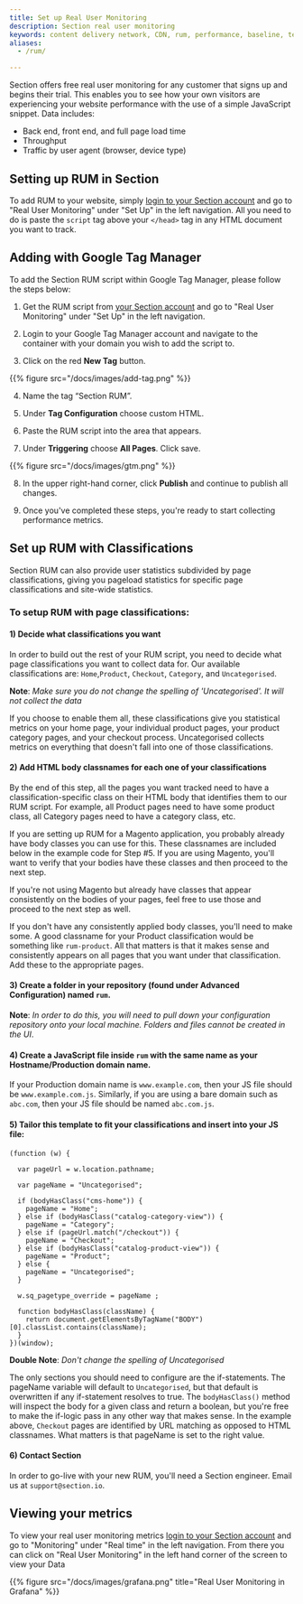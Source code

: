 ```yaml
---
title: Set up Real User Monitoring
description: Section real user monitoring
keywords: content delivery network, CDN, rum, performance, baseline, testing
aliases:
  - /rum/

---
```

Section offers free real user monitoring for any customer that signs up and begins their trial. This enables you to see how your own visitors are experiencing your website performance with the use of a simple JavaScript snippet. Data includes:

* Back end, front end, and full page load time
* Throughput
* Traffic by user agent (browser, device type)

## Setting up RUM in Section

To add RUM to your website, simply [login to your Section account](https://aperture.section.io/) and go to "Real User Monitoring" under "Set Up" in the left navigation. All you need to do is paste the `script` tag above your `</head>` tag in any HTML document you want to track.

## Adding with Google Tag Manager

To add the Section RUM script within Google Tag Manager, please follow the steps below:

1) Get the RUM script from [your Section account](https://aperture.section.io/) and go to "Real User Monitoring" under "Set Up" in the left navigation.

2) Login to your Google Tag Manager account and navigate to the container with your domain you wish to add the script to.

3) Click on the red **New Tag** button.

{{% figure src="/docs/images/add-tag.png" %}}

4) Name the tag “Section RUM”.

5) Under **Tag Configuration** choose custom HTML.

6) Paste the RUM script into the area that appears.

7) Under **Triggering** choose **All Pages**. Click save.

{{% figure src="/docs/images/gtm.png" %}}

8) In the upper right-hand corner, click **Publish** and continue to publish all changes.

9) Once you've completed these steps, you're ready to start collecting performance metrics.

## Set up RUM with Classifications

Section RUM can also provide user statistics subdivided by page classifications, giving you pageload statistics for specific page classifications and site-wide statistics.

### To setup RUM with page classifications:

#### 1) Decide what classifications you want

In order to build out the rest of your RUM script, you need to decide what page classifications you want to collect data for. Our available classifications are: `Home`,`Product`, `Checkout`, `Category`, and `Uncategorised`.

**Note**: *Make sure you do not change the spelling of 'Uncategorised'. It will not collect the data*

If you choose to enable them all, these classifications give you statistical metrics on your home page, your individual product pages, your product category pages, and your checkout process. Uncategorised collects metrics on everything that doesn't fall into one of those classifications.

#### 2) Add HTML body classnames for each one of your classifications

By the end of this step, all the pages you want tracked need to have a classification-specific class on their HTML body that identifies them to our RUM script. For example, all Product pages need to have some product class, all Category pages need to have a category class, etc.

If you are setting up RUM for a Magento application, you probably already have body classes you can use for this. These classnames are included below in the example code for Step #5. If you are using Magento, you'll want to verify that your bodies have these classes and then proceed to the next step.

If you're not using Magento but already have classes that appear consistently on the bodies of your pages, feel free to use those and proceed to the next step as well.

If you don't have any consistently applied body classes, you'll need to make some. A good classname for your Product classification would be something like `rum-product`. All that matters is that it makes sense and consistently appears on all pages that you want under that classification. Add these to the appropriate pages.

#### 3) Create a folder in your repository (found under Advanced Configuration) named `rum`.

**Note**: *In order to do this, you will need to pull down your configuration repository onto your local machine. Folders and files cannot be created in the UI*.

#### 4) Create a JavaScript file inside `rum` with the same name as your Hostname/Production domain name.

 If your Production domain name is `www.example.com`, then your JS file should be `www.example.com.js`. Similarly, if you are using a bare domain such as `abc.com`, then your JS file should be named `abc.com.js`.

#### 5) Tailor this template to fit your classifications and insert into your JS file:

```
(function (w) {

  var pageUrl = w.location.pathname;

  var pageName = "Uncategorised";

  if (bodyHasClass("cms-home")) {
    pageName = "Home";
  } else if (bodyHasClass("catalog-category-view")) {
    pageName = "Category";
  } else if (pageUrl.match("/checkout")) {
    pageName = "Checkout";
  } else if (bodyHasClass("catalog-product-view")) {
    pageName = "Product";
  } else {
    pageName = "Uncategorised";
  }

  w.sq_pagetype_override = pageName ;

  function bodyHasClass(className) {
    return document.getElementsByTagName("BODY")[0].classList.contains(className);
  }
})(window);
```

**Double Note**: *Don't change the spelling of Uncategorised*

The only sections you should need to configure are the if-statements. The pageName variable will default to `Uncategorised`, but that default is overwritten if any if-statement resolves to true. The `bodyHasClass()` method will inspect the body for a given class and return a boolean, but you're free to make the if-logic pass in any other way that makes sense. In the example above, `Checkout` pages are identified by URL matching as opposed to HTML classnames. What matters is that pageName is set to the right value.

#### 6) Contact Section

In order to go-live with your new RUM, you'll need a Section engineer. Email us at `support@section.io`.

## Viewing your metrics

To view your real user monitoring metrics [login to your Section account](https://aperture.section.io/) and go to "Monitoring" under "Real time" in the left navigation. From there you can click on "Real User Monitoring" in the left hand corner of the screen to view your Data

{{% figure src="/docs/images/grafana.png" title="Real User Monitoring in Grafana" %}}
